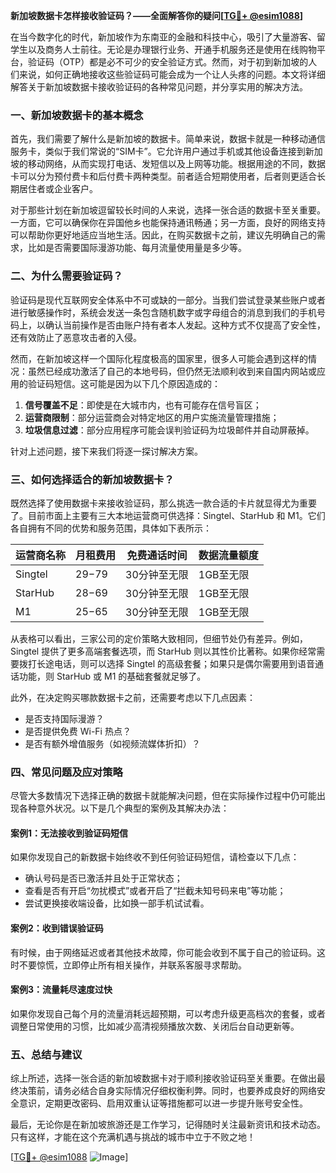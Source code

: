 **新加坡数据卡怎样接收验证码？——全面解答你的疑问[[TG💪+ @esim1088](https://t.me/s/esim1088)]**

在当今数字化的时代，新加坡作为东南亚的金融和科技中心，吸引了大量游客、留学生以及商务人士前往。无论是办理银行业务、开通手机服务还是使用在线购物平台，验证码（OTP）都是必不可少的安全验证方式。然而，对于初到新加坡的人们来说，如何正确地接收这些验证码可能会成为一个让人头疼的问题。本文将详细解答关于新加坡数据卡接收验证码的各种常见问题，并分享实用的解决方法。

### 一、新加坡数据卡的基本概念

首先，我们需要了解什么是新加坡的数据卡。简单来说，数据卡就是一种移动通信服务卡，类似于我们常说的“SIM卡”。它允许用户通过手机或其他设备连接到新加坡的移动网络，从而实现打电话、发短信以及上网等功能。根据用途的不同，数据卡可以分为预付费卡和后付费卡两种类型。前者适合短期使用者，后者则更适合长期居住者或企业客户。

对于那些计划在新加坡逗留较长时间的人来说，选择一张合适的数据卡至关重要。一方面，它可以确保你在异国他乡也能保持通讯畅通；另一方面，良好的网络支持可以帮助你更好地适应当地生活。因此，在购买数据卡之前，建议先明确自己的需求，比如是否需要国际漫游功能、每月流量使用量是多少等。

### 二、为什么需要验证码？

验证码是现代互联网安全体系中不可或缺的一部分。当我们尝试登录某些账户或者进行敏感操作时，系统会发送一条包含随机数字或字母组合的消息到我们的手机号码上，以确认当前操作是否由账户持有者本人发起。这种方式不仅提高了安全性，还有效防止了恶意攻击者的入侵。

然而，在新加坡这样一个国际化程度极高的国家里，很多人可能会遇到这样的情况：虽然已经成功激活了自己的本地号码，但仍然无法顺利收到来自国内网站或应用的验证码短信。这可能是因为以下几个原因造成的：

1. **信号覆盖不足**：即使是在大城市内，也有可能存在信号盲区；
2. **运营商限制**：部分运营商会对特定地区的用户实施流量管理措施；
3. **垃圾信息过滤**：部分应用程序可能会误判验证码为垃圾邮件并自动屏蔽掉。

针对上述问题，接下来我们将逐一探讨解决方案。

### 三、如何选择适合的新加坡数据卡？

既然选择了使用数据卡来接收验证码，那么挑选一款合适的卡片就显得尤为重要了。目前市面上主要有三大本地运营商可供选择：Singtel、StarHub 和 M1。它们各自拥有不同的优势和服务范围，具体如下表所示：

|运营商名称|月租费用|免费通话时间|数据流量额度|
|---|---|---|---|
|Singtel|$29-$79|30分钟至无限|1GB至无限|
|StarHub|$28-$69|30分钟至无限|1GB至无限|
|M1|$25-$65|30分钟至无限|1GB至无限|

从表格可以看出，三家公司的定价策略大致相同，但细节处仍有差异。例如，Singtel 提供了更多高端套餐选项，而 StarHub 则以其性价比著称。如果你经常需要拨打长途电话，则可以选择 Singtel 的高级套餐；如果只是偶尔需要用到语音通话功能，则 StarHub 或 M1 的基础套餐就足够了。

此外，在决定购买哪款数据卡之前，还需要考虑以下几点因素：
- 是否支持国际漫游？
- 是否提供免费 Wi-Fi 热点？
- 是否有额外增值服务（如视频流媒体折扣）？

### 四、常见问题及应对策略

尽管大多数情况下选择正确的数据卡就能解决问题，但在实际操作过程中仍可能出现各种意外状况。以下是几个典型的案例及其解决办法：

#### 案例1：无法接收到验证码短信

如果你发现自己的新数据卡始终收不到任何验证码短信，请检查以下几点：
- 确认号码是否已激活并且处于正常状态；
- 查看是否有开启“勿扰模式”或者开启了“拦截未知号码来电”等功能；
- 尝试更换接收端设备，比如换一部手机试试看。

#### 案例2：收到错误验证码

有时候，由于网络延迟或者其他技术故障，你可能会收到不属于自己的验证码。这时不要惊慌，立即停止所有相关操作，并联系客服寻求帮助。

#### 案例3：流量耗尽速度过快

如果你发现自己每个月的流量消耗远超预期，可以考虑升级更高档次的套餐，或者调整日常使用的习惯，比如减少高清视频播放次数、关闭后台自动更新等。

### 五、总结与建议

综上所述，选择一张合适的新加坡数据卡对于顺利接收验证码至关重要。在做出最终决策前，请务必结合自身实际情况仔细权衡利弊。同时，也要养成良好的网络安全意识，定期更改密码、启用双重认证等措施都可以进一步提升账号安全性。

最后，无论你是在新加坡旅游还是工作学习，记得随时关注最新资讯和技术动态。只有这样，才能在这个充满机遇与挑战的城市中立于不败之地！

[[TG💪+ @esim1088](https://t.me/s/esim1088) ![Image](https://i.postimg.cc/4NQfJmqS/Snipaste-2025-05-13-00-14-12.png)]